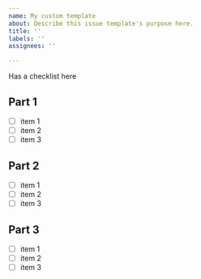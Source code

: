 ```yaml
---
name: My custom template
about: Describe this issue template's purpose here.
title: ''
labels: ''
assignees: ''

---
```


Has a checklist here

## Part 1
- [ ] item 1
- [ ] item 2
- [ ] item 3

## Part 2
- [ ] item 1
- [ ] item 2
- [ ] item 3

## Part 3
- [ ] item 1
- [ ] item 2
- [ ] item 3
